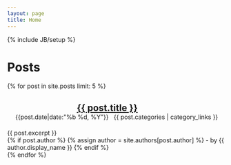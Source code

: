 ```yaml
---
layout: page
title: Home
---
```


{% include JB/setup %}

<h1>Posts</h1>

<div class="posts">
  {% for post in site.posts limit: 5  %}
    <article>
      <header style="clear: both; margin-bottom: 20px;">
        <h2 style="margin-right: 40px; margin-bottom: 0px;"><a href="{{BASE_PATH}}{{post.url}}">{{ post.title }}</a></h2>
        <span class="date"><i class="icon-time">&nbsp;</i><time datetime="{{post.date|date:"%F"}}">{{post.date|date:"%b %d, %Y"}}</time></span>
        <span class="category"><i class="icon-tag">&nbsp;</i> {{ post.categories | category_links }}</span>
      </header>
      <div class="entry">{{ post.excerpt }}</div>
      <footer>
        {% if post.author %}
          {% assign author = site.authors[post.author] %}
          - by <span class="author">{{ author.display_name }}</span>
        {% endif %}
      </footer>
    </article>
  {% endfor %}
</div>
